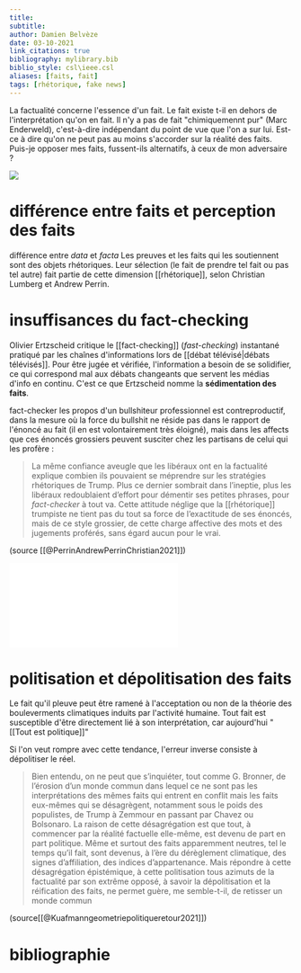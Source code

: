 ```yaml
---
title: 
subtitle:
author: Damien Belvèze
date: 03-10-2021
link_citations: true
bibliography: mylibrary.bib
biblio_style: csl\ieee.csl
aliases: [faits, fait]
tags: [rhétorique, fake news]
---
```


La factualité concerne l'essence d'un fait. 
Le fait existe t-il en dehors de l'interprétation qu'on en fait. 
Il n'y a pas de fait "chimiquemennt pur" (Marc Enderweld), c'est-à-dire indépendant du point de vue que l'on a sur lui. 
Est-ce à dire qu'on ne peut pas au moins s'accorder sur la réalité des faits. 
Puis-je opposer mes faits, fussent-ils alternatifs, à ceux de mon adversaire ? 

![](fake_news.jpg)

# différence entre faits et perception des faits

différence entre *data* et *facta*
Les preuves et les faits qui les soutiennent sont des objets rhétoriques. 
Leur sélection (le fait de prendre tel fait ou pas tel autre) fait partie de cette dimension [[rhétorique]], selon Christian Lumberg et Andrew Perrin.

# insuffisances du fact-checking

Olivier Ertzscheid critique le [[fact-checking]] (*fast-checking*) instantané pratiqué par les chaînes d'informations lors de [[débat télévisé|débats télévisés]]. Pour être jugée et vérifiée, l'information a besoin de se solidifier, ce qui correspond mal aux débats changeants que servent les médias d'info en continu. C'est ce que Ertzscheid nomme la **sédimentation des faits**.

fact-checker les propos d'un bullshiteur professionnel est contreproductif, dans la mesure où la force du bullshit ne réside pas dans le rapport de l'énoncé au fait (il en est volontairement très éloigné), mais dans les affects que ces énoncés grossiers peuvent susciter chez les partisans de celui qui les profère : 

> La même confiance aveugle que les libéraux ont en la factualité explique combien ils pouvaient se méprendre sur les stratégies rhétoriques de Trump. Plus ce dernier sombrait dans l’ineptie, plus les libéraux redoublaient d’effort pour démentir ses petites phrases, pour _fact-checker_ à tout va. Cette attitude néglige que la [[rhétorique]] trumpiste ne tient pas du tout sa force de l’exactitude de ses énoncés, mais de ce style grossier, de cette charge affective des mots et des jugements proférés, sans égard aucun pour le vrai.

(source [[@PerrinAndrewPerrinChristian2021]])


![## Ce n’est pas la désinformation qui pousse à se soustraire à la vaccination](fakenews_vaccination.pdf)

# politisation et dépolitisation des faits

Le fait qu'il pleuve peut être ramené à l'acceptation ou non de la théorie des bouleverments climatiques induits par l'activité humaine. Tout fait est susceptible d'être directement lié à son interprétation, car aujourd'hui "[[Tout est politique]]"

Si l'on veut rompre avec cette tendance, l'erreur inverse consiste à dépolitiser le réel.

> Bien entendu, on ne peut que s’inquiéter, tout comme G. Bronner, de l’érosion d’un monde commun dans lequel ce ne sont pas les interprétations des mêmes faits qui entrent en conflit mais les faits eux-mêmes qui se désagrègent, notamment sous le poids des populistes, de Trump à Zemmour en passant par Chavez ou Bolsonaro. La raison de cette désagrégation est que tout, à commencer par la réalité factuelle elle-même, est devenu de part en part politique. Même et surtout des faits apparemment neutres, tel le temps qu’il fait, sont devenus, à l’ère du dérèglement climatique, des signes d’affiliation, des indices d’appartenance. Mais répondre à cette désagrégation épistémique, à cette politisation tous azimuts de la factualité par son extrême opposé, à savoir la dépolitisation et la réification des faits, ne permet guère, me semble-t-il, de retisser un monde commun

(source[[@Kuafmanngeometriepolitiqueretour2021]])


# bibliographie


